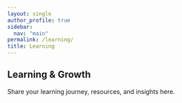 ```yaml
---
layout: single
author_profile: true
sidebar:
  nav: "main"
permalink: /learning/
title: Learning
---
```


## Learning & Growth

Share your learning journey, resources, and insights here.
